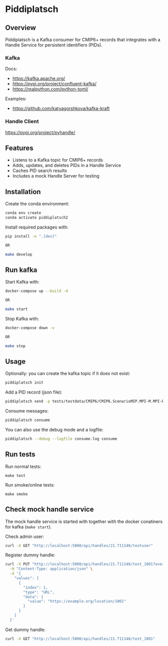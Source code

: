 # Piddiplatsch

## Overview
Piddiplatsch is a Kafka consumer for CMIP6+ records that integrates with a Handle Service for persistent identifiers (PIDs).

### Kafka

Docs:

* https://kafka.apache.org/
* https://pypi.org/project/confluent-kafka/
* https://realpython.com/python-toml/

Examples:
* https://github.com/katyagorshkova/kafka-kraft

### Handle Client

https://pypi.org/project/pyhandle/


## Features
- Listens to a Kafka topic for CMIP6+ records
- Adds, updates, and deletes PIDs in a Handle Service
- Caches PID search results
- Includes a mock Handle Server for testing

## Installation

Create the conda environment:
```sh
conda env create
conda activate piddiplatsch2
```

Install required packages with:
```sh
pip install -e ".[dev]"

OR

make develop
```

## Run kafka

Start Kafka with:
```sh
docker-compose up --build -d

OR

make start
```

Stop Kafka with:
```sh
docker-compose down -v

OR

make stop
```

## Usage

Optionally: you can create the kafka topic if it does not exist:
```sh
piddiplatsch init
```

Add a PID record (json file):
```sh
piddiplatsch send -p tests/testdata/CMIP6/CMIP6.ScenarioMIP.MPI-M.MPI-ESM1-2-LR.ssp126.r1i1p1f1.day.tasmin.gn.v20190710.json
```

Consume messages:
```sh
piddiplatsch consume
```

You can also use the debug mode and a logfile:
```sh
piddiplatsch --debug --logfile consume.log consume
```



## Run tests

Run normal tests:
```
make test
```

Run smoke/online tests:
```
make smoke
```

## Check mock handle service

The mock handle service is started with together with the docker conatiners for kafka (`make start`).

Check admin user:
```sh
curl -X GET "http://localhost:5000/api/handles/21.T11148/testuser"
```

Register dummy handle:
```sh
curl -X PUT "http://localhost:5000/api/handles/21.T11148/test_1001?overwrite=true" \
  -H "Content-Type: application/json" \
  -d '{
    "values": [
      {
        "index": 1,
        "type": "URL",
        "data": {
          "value": "https://example.org/location/1001"
        }
      }
    ]
  }'
```

Get dummy handle:
```sh
curl -X GET "http://localhost:5000/api/handles/21.T11148/test_1001"
```